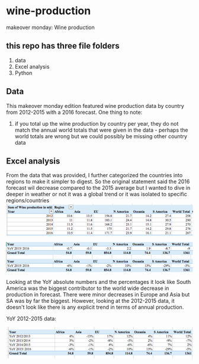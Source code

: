 # wine-production
makeover monday: Wine production

## this repo has three file folders
1) data
2) Excel analysis
3) Python

## Data
This makeover monday edition featured wine production data by country from 2012-2015 with a 2016 forecast. One thing to note:
1) if you total up the wine production by country per year, they do not match the annual world totals that were given in the data - perhaps the world totals are wrong but we could possibly be missing other country data

## Excel analysis
From the data that was provided, I further categorized the countries into regions to make it simpler to digest. So the original statement said the 2016 forecast wil decrease compared to the 2015 average but I wanted to dive in deeper in weather or not it was a global trend or it was isolated to specific regions/countries
![](https://github.com/jkoo9/wine-production/blob/master/images/Wine-%20production%20-%20pivot%201.png)

![](https://github.com/jkoo9/wine-production/blob/master/images/Wine%20-%20production%20YoY.png)

Looking at the YoY absolute numbers and the percentages it look like South America was the biggest contributor to the world wide decrease in production in forecast. There were minor decreases in Europe and Asia but SA was by far the biggest. However, looking at the 2012-2015 data, it doesn't look like there is any explicit trend in terms of annual production.

YoY 2012-2015 data:

![](https://github.com/jkoo9/wine-production/blob/master/images/Win%20production%202012-2015%20YoY%20.png)


